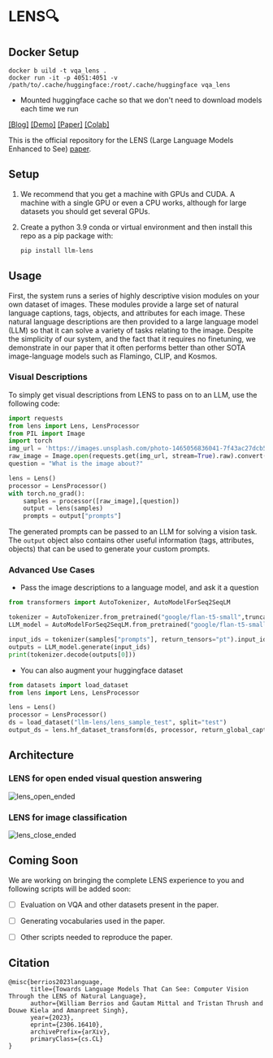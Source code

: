 # LENS🔍

## Docker Setup
```
docker b uild -t vqa_lens .
docker run -it -p 4051:4051 -v /path/to/.cache/huggingface:/root/.cache/huggingface vqa_lens
```
- Mounted huggingface cache so that we don't need to download models each time we run

[[Blog]](https://contextual.ai/introducing-lens) [[Demo]](https://lens.contextual.ai/) [[Paper]](https://arxiv.org/abs/2306.16410) [[Colab]](https://colab.research.google.com/github/ContextualAI/lens/blob/main/notebooks/example_usage.ipynb)

This is the official repository for the LENS (Large Language Models Enhanced to See) [paper](https://arxiv.org/abs/2306.16410). 

## Setup

1. We recommend that you get a machine with GPUs and CUDA. A machine with a single GPU or even a CPU works, although for large datasets you should get several GPUs.


2.  Create a python 3.9 conda or virtual environment and then install this repo as a pip package with:
    ```bash
    pip install llm-lens
    ```

## Usage

First, the system runs a series of highly descriptive vision modules on your own dataset of images. These modules provide a large set of natural language captions, tags, objects, and attributes for each image. These natural language descriptions are then provided to a large language model (LLM) so that it can solve a variety of tasks relating to the image. Despite the simplicity of our system, and the fact that it requires no finetuning, we demonstrate in our paper that it often performs better than other SOTA image-language models such as Flamingo, CLIP, and Kosmos.


### Visual Descriptions

To simply get visual descriptions from LENS to pass on to an LLM, use the following code:

```python
import requests
from lens import Lens, LensProcessor
from PIL import Image
import torch
img_url = 'https://images.unsplash.com/photo-1465056836041-7f43ac27dcb5?w=720'
raw_image = Image.open(requests.get(img_url, stream=True).raw).convert('RGB')
question = "What is the image about?"

lens = Lens()
processor = LensProcessor()
with torch.no_grad():
    samples = processor([raw_image],[question])
    output = lens(samples)
    prompts = output["prompts"]
```

The generated prompts can be passed to an LLM for solving a vision task. The `output` object also contains other useful information (tags, attributes, objects) that can be used to generate your custom prompts.

### Advanced Use Cases

+ Pass the image descriptions to a language model, and ask it a question

<!-- #region -->
```python
from transformers import AutoTokenizer, AutoModelForSeq2SeqLM

tokenizer = AutoTokenizer.from_pretrained("google/flan-t5-small",truncation_side = 'left',padding = True)
LLM_model = AutoModelForSeq2SeqLM.from_pretrained("google/flan-t5-small")

input_ids = tokenizer(samples["prompts"], return_tensors="pt").input_ids
outputs = LLM_model.generate(input_ids)
print(tokenizer.decode(outputs[0]))
```
<!-- #endregion -->

+ You can also augment your huggingface dataset

<!-- #region -->
```python
from datasets import load_dataset
from lens import Lens, LensProcessor

lens = Lens()
processor = LensProcessor()
ds = load_dataset("llm-lens/lens_sample_test", split="test")   
output_ds = lens.hf_dataset_transform(ds, processor, return_global_caption = False)
```

## Architecture

### LENS for open ended visual question answering
![lens_open_ended](https://github.com/ContextualAI/lens/assets/20826878/e2e9d993-3ae8-43d8-9152-0e73340afa41)


### LENS for image classification
![lens_close_ended](https://github.com/ContextualAI/lens/assets/20826878/45f3ae43-e3e4-48fc-b424-1899445d5c6f)


## Coming Soon

We are working on bringing the complete LENS experience to you and following scripts will be added soon:

- [ ] Evaluation on VQA and other datasets present in the paper.
- [ ] Generating vocabularies used in the paper.
- [ ] Other scripts needed to reproduce the paper.


## Citation

```
@misc{berrios2023language,
      title={Towards Language Models That Can See: Computer Vision Through the LENS of Natural Language}, 
      author={William Berrios and Gautam Mittal and Tristan Thrush and Douwe Kiela and Amanpreet Singh},
      year={2023},
      eprint={2306.16410},
      archivePrefix={arXiv},
      primaryClass={cs.CL}
}
```
<!-- #endregion -->
